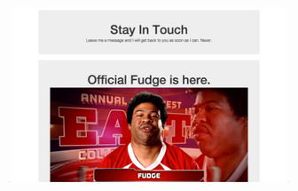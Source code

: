 ![Alt text](https://raw.githubusercontent.com/evturn/fudge-angular/master/public/img/screenshot.png)